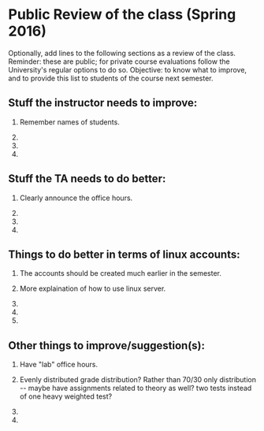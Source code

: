 # Public Review of the class (Spring 2016)

Optionally, add lines to the following sections as a review of the class.
Reminder: these are public; for private course evaluations follow the University's regular options to do so.
Objective: to know what to improve, and to provide this list to students of the course next semester.

## Stuff the instructor needs to improve:

1. Remember names of students.

2. 

3. 

4. 

## Stuff the TA needs to do better:

1. Clearly announce the office hours.

2. 

3. 

4. 

## Things to do better in terms of linux accounts:

1. The accounts should be created much earlier in the semester.

2. More explaination of how to use linux server. 

3. 

4. 

5.

## Other things to improve/suggestion(s):

1. Have "lab" office hours.

2. Evenly distributed grade distribution? Rather than 70/30 only distribution -- maybe have assignments related to theory as well? two tests instead of one heavy weighted test?

3. 

4. 

